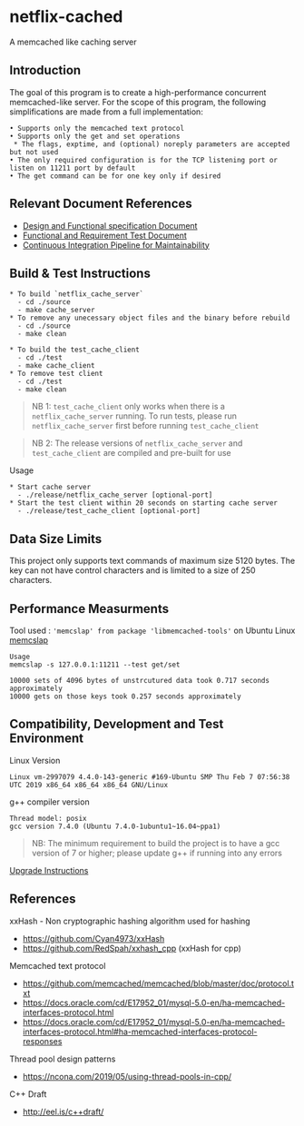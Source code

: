 # netflix-cached
A memcached like caching server

## Introduction
The goal of this program is to create a high-performance concurrent memcached-like server.
For the scope of this program, the following simplifications are made from a full implementation:
```
• Supports only the memcached text protocol
• Supports only the get and set operations
 * The flags, exptime, and (optional) noreply parameters are accepted but not used
• The only required configuration is for the TCP listening port or listen on 11211 port by default
• The get command can be for one key only if desired
```

## Relevant Document References

* [Design and Functional specification Document](https://docs.google.com/document/d/1-re6c37zJBwAJtJ73bm5GlXK9Eqzm6wE3yluSmz2J2g/edit?usp=sharing)
* [Functional and Requirement Test Document](https://docs.google.com/document/d/1yT0vpk4FadXyboEsyUrS2Mj0MBxqHPtNI8Qe4ViEo0k/edit?usp=sharing)
* [Continuous Integration Pipeline for Maintainability](https://docs.google.com/document/d/1JZ5kAVsvJL5ED97FduHzcMmoRdJ7VZNPT-dfWVGfU6E/edit?usp=sharing)


## Build & Test Instructions
```
* To build `netflix_cache_server`
  - cd ./source
  - make cache_server
* To remove any unecessary object files and the binary before rebuild
  - cd ./source
  - make clean

* To build the test_cache_client
  - cd ./test
  - make cache_client 
* To remove test client
  - cd ./test
  - make clean
```

> NB 1: `test_cache_client` only works when there is a `netflix_cache_server` running. To run tests, please run `netflix_cache_server` first before running `test_cache_client`

> NB 2: The release versions of `netflix_cache_server` and `test_cache_client` are compiled and pre-built for use

Usage
```
* Start cache server
  - ./release/netflix_cache_server [optional-port]
* Start the test client within 20 seconds on starting cache server
  - ./release/test_cache_client [optional-port]
```

## Data Size Limits
This project only supports text commands of maximum size 5120 bytes. The key can not have control characters and is limited to a size of 250 characters.

## Performance Measurments
Tool used : `'memcslap' from package 'libmemcached-tools'` on Ubuntu Linux [memcslap](https://manpages.debian.org/jessie/libmemcached-tools/memcslap.1.en.html)
```
Usage
memcslap -s 127.0.0.1:11211 --test get/set

10000 sets of 4096 bytes of unstrcutured data took 0.717 seconds approximately
10000 gets on those keys took 0.257 seconds approximately
```

## Compatibility, Development and Test Environment
Linux Version
```
Linux vm-2997079 4.4.0-143-generic #169-Ubuntu SMP Thu Feb 7 07:56:38 UTC 2019 x86_64 x86_64 x86_64 GNU/Linux
```
g++ compiler version
```
Thread model: posix
gcc version 7.4.0 (Ubuntu 7.4.0-1ubuntu1~16.04~ppa1)
```
> NB: The minimum requirement to build the project is to have a gcc version of 7 or higher; please update g++ if running into any errors

[Upgrade Instructions](https://tuxamito.com/wiki/index.php/Installing_newer_GCC_versions_in_Ubuntu)

## References
xxHash - Non cryptographic hashing algorithm used for hashing
* https://github.com/Cyan4973/xxHash
* https://github.com/RedSpah/xxhash_cpp (xxHash for cpp)

Memcached text protocol
* https://github.com/memcached/memcached/blob/master/doc/protocol.txt
* https://docs.oracle.com/cd/E17952_01/mysql-5.0-en/ha-memcached-interfaces-protocol.html
* https://docs.oracle.com/cd/E17952_01/mysql-5.0-en/ha-memcached-interfaces-protocol.html#ha-memcached-interfaces-protocol-responses

Thread pool design patterns
* https://ncona.com/2019/05/using-thread-pools-in-cpp/

C++ Draft
* http://eel.is/c++draft/ 
